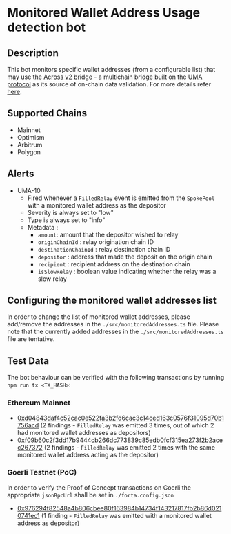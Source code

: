 # Monitored Wallet Address Usage detection bot

## Description

This bot monitors specific wallet addresses (from a configurable list) that may use the [Across v2 bridge](https://across.to/) - a multichain bridge built on the [UMA protocol](https://umaproject.org/) as its source of on-chain data validation. For more details refer [here](https://discourse.umaproject.org/t/forta-monitors-across-v2-request-for-proposals/1569).

## Supported Chains
- Mainnet
- Optimism
- Arbitrum
- Polygon
  
## Alerts

- UMA-10
  - Fired whenever a `FilledRelay` event is emitted from the `SpokePool` with a monitored wallet address as the depositor
  - Severity is always set to "low" 
  - Type is always set to "info"
  - Metadata :
      - `amount`: amount that the depositor wished to relay
      - `originChainId` : relay origination chain ID
      - `destinationChainId` : relay destination chain ID
      - `depositor` : address that made the deposit on the origin chain
      - `recipient` : recipient address on the destination chain
      - `isSlowRelay` : boolean value indicating whether the relay was a slow relay

## Configuring the monitored wallet addresses list

In order to change the list of monitored wallet addresses, please add/remove the addresses in the `./src/monitoredAddresses.ts` file. Please note that the currently added addresses in the `./src/monitoredAddresses.ts` file are tentative.
  
## Test Data

The bot behaviour can be verified with the following transactions by running `npm run tx <TX_HASH>`:

### Ethereum Mainnet
- [0xd04843daf4c52cac0e522fa3b2fd6cac3c14ced163c0576f31095d70b1756acd](https://etherscan.io/tx/0xd04843daf4c52cac0e522fa3b2fd6cac3c14ced163c0576f31095d70b1756acd) (2 findings - `FilledRelay` was emitted 3 times, out of which 2 had monitored wallet addresses as depositors)
- [0xf09b60c2f3dd17b9444cb266dc773839c85edb0fcf315ea273f2b2acec267372](https://etherscan.io/tx/0xf09b60c2f3dd17b9444cb266dc773839c85edb0fcf315ea273f2b2acec267372) (2 findings - `FilledRelay` was emitted 2 times with the same monitored wallet address acting as the depositor)

 ### Goerli Testnet (PoC)

In order to verify the Proof of Concept transactions on Goerli the appropriate `jsonRpcUrl` shall be set in `./forta.config.json`

- [0x976294f82548a4b806cbee80f163984b14734f143217817fb2b86d0210741ec1](https://goerli.etherscan.io/tx/0x976294f82548a4b806cbee80f163984b14734f143217817fb2b86d0210741ec1) (1 finding - `FilledRelay` was emitted with a monitored wallet address as depositor)
